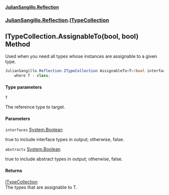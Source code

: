 #### [JulianSangillo.Reflection](JulianSangillo.Reflection/AssemblyInfo.md 'index')
### [JulianSangillo.Reflection](JulianSangillo.Reflection/README.md 'JulianSangillo.Reflection').[ITypeCollection](JulianSangillo.Reflection/ITypeCollection/README.md 'JulianSangillo.Reflection.ITypeCollection')

## ITypeCollection.AssignableTo<T>(bool, bool) Method

Used when you need all types whose instances are assignable to a given type.

```csharp
JulianSangillo.Reflection.ITypeCollection AssignableTo<T>(bool interfaces=false, bool abstracts=false)
    where T : class;
```
#### Type parameters

<a name='JulianSangillo.Reflection.ITypeCollection.AssignableTo_T_(bool,bool).T'></a>

`T`

The reference type to target.
#### Parameters

<a name='JulianSangillo.Reflection.ITypeCollection.AssignableTo_T_(bool,bool).interfaces'></a>

`interfaces` [System.Boolean](https://docs.microsoft.com/en-us/dotnet/api/System.Boolean 'System.Boolean')

true to include interface types in output; otherwise, false.

<a name='JulianSangillo.Reflection.ITypeCollection.AssignableTo_T_(bool,bool).abstracts'></a>

`abstracts` [System.Boolean](https://docs.microsoft.com/en-us/dotnet/api/System.Boolean 'System.Boolean')

true to include abstract types in output; otherwise, false.

#### Returns
[ITypeCollection](JulianSangillo.Reflection/ITypeCollection/README.md 'JulianSangillo.Reflection.ITypeCollection')  
The types that are assignable to T.